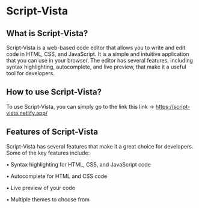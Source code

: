 # Script-Vista
## What is Script-Vista?

Script-Vista is a web-based code editor that allows you to write and edit code in HTML, CSS, and JavaScript. It is a simple and intuitive application that you can use in your browser. The editor has several features, including syntax highlighting, autocomplete, and live preview, that make it a useful tool for developers.

## How to use Script-Vista?

To use Script-Vista, you can simply go to the link this link ->  https://script-vista.netlify.app/

## Features of Script-Vista
Script-Vista has several features that make it a great choice for developers. Some of the key features include:

•	Syntax highlighting for HTML, CSS, and JavaScript code

•	Autocomplete for HTML and CSS code

•	Live preview of your code

•	Multiple themes to choose from
